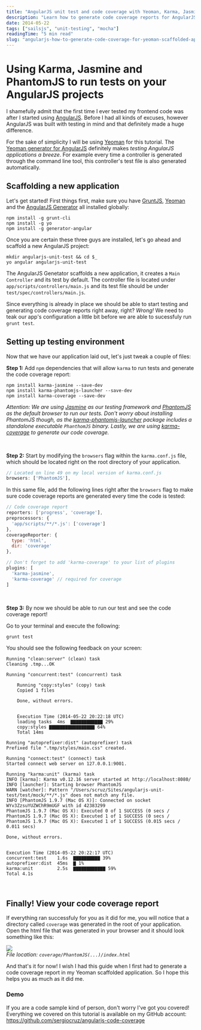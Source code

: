 ```yaml
---
title: "AngularJS unit test and code coverage with Yeoman, Karma, Jasmine and PhantomJS"
description: "Learn how to generate code coverage reports for AngularJS apps scaffolded with Yeoman. This step-by-step guide helps developers improve test quality and maintainability using tools like Karma and Istanbul."
date: 2014-05-22
tags: ["sailsjs", "unit-testing", "mocha"]
readingTime: "5 min read"
slug: "angularjs-how-to-generate-code-coverage-for-yeoman-scaffolded-apps"
---
```


# Using Karma, Jasmine and PhantomJS to run tests on your AngularJS projects

I shamefully admit that the first time I ever tested my frontend code was after I started using <a href="https://angularjs.org" target="_blank">AngularJS</a>. Before I had all kinds of excuses, however AngularJS was built with testing in mind and that definitely made a huge difference.

For the sake of simplicity I will be using <a href="http://yeoman.io" target="_blank">Yeoman</a> for this tutorial. The <a href="https://github.com/yeoman/generator-angular" target="_blank">Yeoman generator for AngularJS</a> definitely makes *testing AngularJS applications a breeze*. For example every time a controller is generated through the command line tool, this controller's test file is also generated automatically.

## Scaffolding a new application

Let's get started! First things first, make sure you have <a href="http://gruntjs.com" target="_blank">GruntJS</a>, <a href="http://yeoman.io" target="_blank">Yeoman</a> and the <a href="https://github.com/yeoman/generator-angular" target="_blank">AngularJS Generator</a> all installed globally:

```shell
npm install -g grunt-cli
npm install -g yo
npm install -g generator-angular
```

Once you are certain these three guys are installed, let's go ahead and scaffold a new AngularJS project:

```shell
mkdir angularjs-unit-test && cd $_
yo angular angularjs-unit-test
```

The AngularJS Genetator scaffolds a new application, it creates a `Main Controller` and its test by default. The controller file is located under `app/scripts/controllers/main.js` and its test file should be under `test/spec/controllers/main.js`.

Since everything is already in place we should be able to start testing and generating code coverage reports right away, right? *Wrong!* We need to teak our app's configuration a little bit before we are able to sucessfuly run `grunt test`.

## Setting up testing environment

Now that we have our application laid out, let's just tweak a couple of files:

**Step 1:**
Add `npm` dependencies that will allow `karma` to run tests and generate the code coverage report:

```shell
npm install karma-jasmine --save-dev
npm install karma-phantomjs-launcher --save-dev
npm install karma-coverage --save-dev
```

*Attention: We are using <a href="http://jasmine.github.io" target="_blank">Jasmine</a> as our testing framework and <a href="http://phantomjs.org" target="_blank">PhantomJS</a> as the default browser to run our tests. Don't worry about installing PhantomJS though, as the <a href="https://github.com/karma-runner/karma-phantomjs-launcher">karma-phantomjs-launcher</a> package includes a standalone executable `PhanthomJS` binary. Lastly, we are using <a href="https://github.com/karma-runner/karma-coverage" target="_blank">karma-coverage</a> to generate our code coverage.*

<br />

**Step 2:**
Start by modifying the `browsers` flag within the `karma.conf.js` file, which should be located right on the root directory of your application.


```javascript
// Located on line 49 on my local version of karma.conf.js
browsers: ['PhantomJS'],
```

In this same file, add the following lines right after the `browsers` flag to make sure code coverage reports are generated every time the code is tested:

```javascript
// Code coverage report
reporters: ['progress', 'coverage'],
preprocessors: {
  'app/scripts/**/*.js': ['coverage']
},
coverageReporter: {
  type: 'html',
  dir: 'coverage'
},

// Don't forget to add 'karma-coverage' to your list of plugins
plugins: [
  'karma-jasmine',
  'karma-coverage' // required for coverage
]
```

<br />

**Step 3:**
By now we should be able to run our test and see the code coverage report!

Go to your terminal and execute the following:

```shell
grunt test
```

You should see the following feedback on your screen:

```shell
Running "clean:server" (clean) task
Cleaning .tmp...OK

Running "concurrent:test" (concurrent) task
    
    Running "copy:styles" (copy) task
    Copied 1 files
    
    Done, without errors.
    
    
    Execution Time (2014-05-22 20:22:18 UTC)
    loading tasks  4ms  ▇▇▇▇▇▇▇▇▇▇▇▇ 29%
    copy:styles ▇▇▇▇▇▇▇▇▇▇▇▇▇▇▇▇▇ 64%
    Total 14ms
    
Running "autoprefixer:dist" (autoprefixer) task
Prefixed file ".tmp/styles/main.css" created.

Running "connect:test" (connect) task
Started connect web server on 127.0.0.1:9001.

Running "karma:unit" (karma) task
INFO [karma]: Karma v0.12.16 server started at http://localhost:8080/
INFO [launcher]: Starting browser PhantomJS
WARN [watcher]: Pattern "/Users/scruz/Sites/angularjs-unit-test/test/mock/**/*.js" does not match any file.
INFO [PhantomJS 1.9.7 (Mac OS X)]: Connected on socket WYv3ZzsuYUZWChR9mUGF with id 42383299
PhantomJS 1.9.7 (Mac OS X): Executed 0 of 1 SUCCESS (0 secs / PhantomJS 1.9.7 (Mac OS X): Executed 1 of 1 SUCCESS (0 secs / PhantomJS 1.9.7 (Mac OS X): Executed 1 of 1 SUCCESS (0.015 secs / 0.011 secs)

Done, without errors.


Execution Time (2014-05-22 20:22:17 UTC)
concurrent:test    1.6s  ▇▇▇▇▇▇▇▇▇▇ 39%
autoprefixer:dist  45ms  ▇ 1%
karma:unit         2.5s  ▇▇▇▇▇▇▇▇▇▇▇▇ 59%
Total 4.1s
```

<br />

## Finally! View your code coverage report

If everything ran successfuly for you as it did for me, you will notice that a directory called `coverage` was generated in the root of your application. Open the html file that was generated in your browser and it should look something like this:

![](../images/blog/2014-05-22-04-49-33-pm.png)
<br />
*File location: `coverage/PhantomJS(...)/index.html`*

And that's it for now! I wish I had this guide when I first had to generate a code coverage report in my Yeoman scaffolded application. So I hope this helps you as much as it did me.

### Demo
If you are a code sample kind of person, don't worry I've got you covered! Everything we covered on this tutorial is available on my GitHub account: <br /><a href="https://github.com/sergiocruz/angularjs-code-coverage" target="_blank">https://github.com/sergiocruz/angularjs-code-coverage</a>
